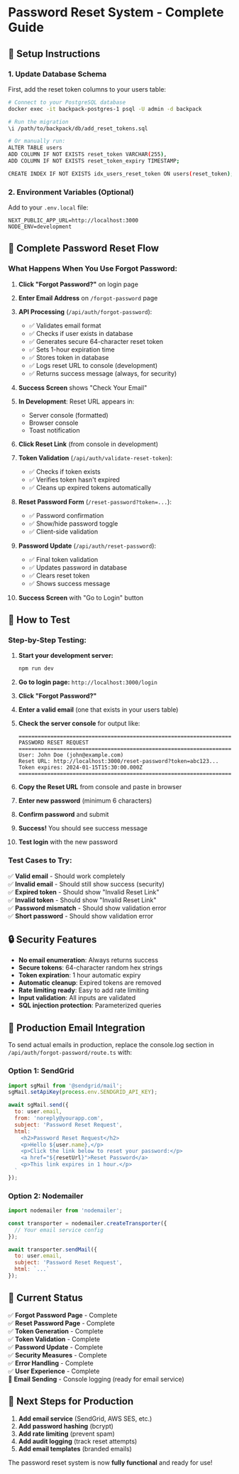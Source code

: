 # Password Reset System - Complete Guide

## 🔧 **Setup Instructions**

### 1. Update Database Schema
First, add the reset token columns to your users table:

```bash
# Connect to your PostgreSQL database
docker exec -it backpack-postgres-1 psql -U admin -d backpack

# Run the migration
\i /path/to/backpack/db/add_reset_tokens.sql

# Or manually run:
ALTER TABLE users 
ADD COLUMN IF NOT EXISTS reset_token VARCHAR(255),
ADD COLUMN IF NOT EXISTS reset_token_expiry TIMESTAMP;

CREATE INDEX IF NOT EXISTS idx_users_reset_token ON users(reset_token);
```

### 2. Environment Variables (Optional)
Add to your `.env.local` file:
```
NEXT_PUBLIC_APP_URL=http://localhost:3000
NODE_ENV=development
```

## 🔄 **Complete Password Reset Flow**

### **What Happens When You Use Forgot Password:**

1. **Click "Forgot Password?"** on login page
2. **Enter Email Address** on `/forgot-password` page
3. **API Processing** (`/api/auth/forgot-password`):
   - ✅ Validates email format
   - ✅ Checks if user exists in database
   - ✅ Generates secure 64-character reset token
   - ✅ Sets 1-hour expiration time
   - ✅ Stores token in database
   - ✅ Logs reset URL to console (development)
   - ✅ Returns success message (always, for security)

4. **Success Screen** shows "Check Your Email"
5. **In Development**: Reset URL appears in:
   - Server console (formatted)
   - Browser console
   - Toast notification

6. **Click Reset Link** (from console in development)
7. **Token Validation** (`/api/auth/validate-reset-token`):
   - ✅ Checks if token exists
   - ✅ Verifies token hasn't expired
   - ✅ Cleans up expired tokens automatically

8. **Reset Password Form** (`/reset-password?token=...`):
   - ✅ Password confirmation
   - ✅ Show/hide password toggle
   - ✅ Client-side validation

9. **Password Update** (`/api/auth/reset-password`):
   - ✅ Final token validation
   - ✅ Updates password in database
   - ✅ Clears reset token
   - ✅ Shows success message

10. **Success Screen** with "Go to Login" button

## 🧪 **How to Test**

### **Step-by-Step Testing:**

1. **Start your development server:**
   ```bash
   npm run dev
   ```

2. **Go to login page:** `http://localhost:3000/login`

3. **Click "Forgot Password?"**

4. **Enter a valid email** (one that exists in your users table)

5. **Check the server console** for output like:
   ```
   ================================================================================
   PASSWORD RESET REQUEST
   ================================================================================
   User: John Doe (john@example.com)
   Reset URL: http://localhost:3000/reset-password?token=abc123...
   Token expires: 2024-01-15T15:30:00.000Z
   ================================================================================
   ```

6. **Copy the Reset URL** from console and paste in browser

7. **Enter new password** (minimum 6 characters)

8. **Confirm password** and submit

9. **Success!** You should see success message

10. **Test login** with the new password

### **Test Cases to Try:**

✅ **Valid email** - Should work completely  
✅ **Invalid email** - Should still show success (security)  
✅ **Expired token** - Should show "Invalid Reset Link"  
✅ **Invalid token** - Should show "Invalid Reset Link"  
✅ **Password mismatch** - Should show validation error  
✅ **Short password** - Should show validation error  

## 🔒 **Security Features**

- **No email enumeration**: Always returns success
- **Secure tokens**: 64-character random hex strings
- **Token expiration**: 1 hour automatic expiry
- **Automatic cleanup**: Expired tokens are removed
- **Rate limiting ready**: Easy to add rate limiting
- **Input validation**: All inputs are validated
- **SQL injection protection**: Parameterized queries

## 📧 **Production Email Integration**

To send actual emails in production, replace the console.log section in `/api/auth/forgot-password/route.ts` with:

### **Option 1: SendGrid**
```javascript
import sgMail from '@sendgrid/mail';
sgMail.setApiKey(process.env.SENDGRID_API_KEY);

await sgMail.send({
  to: user.email,
  from: 'noreply@yourapp.com',
  subject: 'Password Reset Request',
  html: `
    <h2>Password Reset Request</h2>
    <p>Hello ${user.name},</p>
    <p>Click the link below to reset your password:</p>
    <a href="${resetUrl}">Reset Password</a>
    <p>This link expires in 1 hour.</p>
  `
});
```

### **Option 2: Nodemailer**
```javascript
import nodemailer from 'nodemailer';

const transporter = nodemailer.createTransporter({
  // Your email service config
});

await transporter.sendMail({
  to: user.email,
  subject: 'Password Reset Request',
  html: `...`
});
```

## 🚀 **Current Status**

✅ **Forgot Password Page** - Complete  
✅ **Reset Password Page** - Complete  
✅ **Token Generation** - Complete  
✅ **Token Validation** - Complete  
✅ **Password Update** - Complete  
✅ **Security Measures** - Complete  
✅ **Error Handling** - Complete  
✅ **User Experience** - Complete  
🔄 **Email Sending** - Console logging (ready for email service)  

## 🎯 **Next Steps for Production**

1. **Add email service** (SendGrid, AWS SES, etc.)
2. **Add password hashing** (bcrypt)
3. **Add rate limiting** (prevent spam)
4. **Add audit logging** (track reset attempts)
5. **Add email templates** (branded emails)

The password reset system is now **fully functional** and ready for use! 